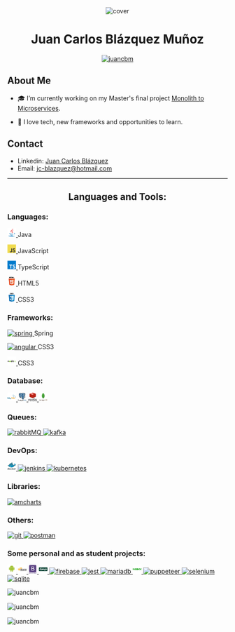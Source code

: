 
<div align="center">
<img width="100%" height = "250px" src="https://cdn.pixabay.com/photo/2018/01/14/23/12/nature-3082832_1280.jpg" alt="cover" />
</div>

<h1 align="center">Juan Carlos Blázquez Muñoz</h1>
<p align="center"> 
<a href="https://github.com/ryo-ma/github-profile-trophy">
    <img src="https://github-profile-trophy.vercel.app/?username=juancbm&theme=algolia&title=Commit,Repositories" alt="juancbm"/>
</a> 
</p>

<h2> About Me </h2>

- 🎓 I’m currently working on my Master's final project [Monolith to Microservices](https://github.com/MasterCloudApps-Projects/Monolith-to-Microservices-Examples).

- 🌱 I love tech, new frameworks and opportunities to learn.

<h2> Contact </h2>

- Linkedin: [Juan Carlos Blázquez](https://www.linkedin.com/in/juan-carlos-bl%C3%A1zquez-mu%C3%B1oz-3b3078158)
- Email: jc-blazquez@hotmail.com

</p>

-------------------
<h2 align="center">Languages and Tools:</h2>

<h3 align="left">Languages:</h3>

<a href="https://www.java.com" target="_blank">
<img src="https://raw.githubusercontent.com/devicons/devicon/master/icons/java/java-original.svg" alt="java" width="20" height="20"/> 
</a> 
Java
</p>

<a href="https://developer.mozilla.org/en-US/docs/Web/JavaScript" target="_blank"> 
<img src="https://raw.githubusercontent.com/devicons/devicon/master/icons/javascript/javascript-original.svg" alt="javascript" width="20" height="20"/> </a>
JavaScript 
</p>

<a href="https://www.typescriptlang.org/" target="_blank"> 
<img src="https://raw.githubusercontent.com/devicons/devicon/master/icons/typescript/typescript-original.svg" alt="typescript" width="20" height="20"/> </a>
TypeScript
</p>

<a href="https://www.w3.org/html/" target="_blank"> 
<img src="https://raw.githubusercontent.com/devicons/devicon/master/icons/html5/html5-original-wordmark.svg" alt="html5" width="20" height="20"/> </a> 
HTML5
</p>

<a href="https://www.w3schools.com/css/" target="_blank"> 
<img src="https://raw.githubusercontent.com/devicons/devicon/master/icons/css3/css3-original-wordmark.svg" alt="css3" width="20" height="20"/> </a> 
CSS3
</p>

<h3 align="left">Frameworks:</h3>

<a href="https://spring.io/" target="_blank"> 
<img src="https://www.vectorlogo.zone/logos/springio/springio-icon.svg" alt="spring" width="20" height="20"/> </a> 
Spring
</p>

<a href="https://angular.io" target="_blank"> 
<img src="https://angular.io/assets/images/logos/angular/angular.svg" alt="angular" width="20" height="20"/> </a>
CSS3
</p>

<a href="https://nodejs.org" target="_blank"> 
<img src="https://raw.githubusercontent.com/devicons/devicon/master/icons/nodejs/nodejs-original-wordmark.svg" alt="nodejs" width="20" height="20"/> </a> 
CSS3
</p>


<h3 align="left">Database:</h3>

<a href="https://www.mysql.com/" target="_blank"> 
<img src="https://raw.githubusercontent.com/devicons/devicon/master/icons/mysql/mysql-original-wordmark.svg" alt="mysql" width="20" height="20"/> </a> 

<a href="https://www.postgresql.org" target="_blank"> 
<img src="https://raw.githubusercontent.com/devicons/devicon/master/icons/postgresql/postgresql-original-wordmark.svg" alt="postgresql" width="20" height="20"/> </a> 

<a href="https://redis.io" target="_blank"> 
<img src="https://raw.githubusercontent.com/devicons/devicon/master/icons/redis/redis-original-wordmark.svg" alt="redis" width="20" height="20"/> </a> 

<a href="https://www.mongodb.com/" target="_blank"> 
<img src="https://raw.githubusercontent.com/devicons/devicon/master/icons/mongodb/mongodb-original-wordmark.svg" alt="mongodb" width="20" height="20"/> </a> 


<h3 align="left">Queues:</h3>

<a href="https://www.rabbitmq.com" target="_blank"> 
<img src="https://www.vectorlogo.zone/logos/rabbitmq/rabbitmq-icon.svg" alt="rabbitMQ" width="20" height="20"/> </a> 

<a href="https://kafka.apache.org/" target="_blank"> 
<img src="https://www.vectorlogo.zone/logos/apache_kafka/apache_kafka-icon.svg" alt="kafka" width="20" height="20"/> </a> 


<h3 align="left">DevOps:</h3>

<a href="https://www.docker.com/" target="_blank"> 
<img src="https://raw.githubusercontent.com/devicons/devicon/master/icons/docker/docker-original-wordmark.svg" alt="docker" width="20" height="20"/> </a> 

<a href="https://www.jenkins.io" target="_blank"> 
<img src="https://www.vectorlogo.zone/logos/jenkins/jenkins-icon.svg" alt="jenkins" width="20" height="20"/> </a> 

<a href="https://kubernetes.io" target="_blank"> 
<img src="https://www.vectorlogo.zone/logos/kubernetes/kubernetes-icon.svg" alt="kubernetes" width="20" height="20"/> </a> 


<h3 align="left">Libraries:</h3>

<a href="https://www.amcharts.com" target="_blank"> 
<img src="https://www.amcharts.com/wp-content/uploads/2017/10/amcharts_light_transparent.png" alt="amcharts" width="20" height="20"/> </a> 


<h3 align="left">Others:</h3>

<a href="https://git-scm.com/" target="_blank"> 
<img src="https://www.vectorlogo.zone/logos/git-scm/git-scm-icon.svg" alt="git" width="20" height="20"/> </a> 

<a href="https://postman.com" target="_blank"> 
<img src="https://www.vectorlogo.zone/logos/getpostman/getpostman-icon.svg" alt="postman" width="20" height="20"/> </a> 


<h3 align="left">Some personal and as student projects:</h3>

<a href="https://developer.android.com" target="_blank"> 
<img src="https://raw.githubusercontent.com/devicons/devicon/master/icons/android/android-original-wordmark.svg" alt="android" width="20" height="20"/> </a> 

<a href="https://aws.amazon.com" target="_blank"> 
<img src="https://raw.githubusercontent.com/devicons/devicon/master/icons/amazonwebservices/amazonwebservices-original-wordmark.svg" alt="aws" width="20" height="20"/> </a> 

<a href="https://getbootstrap.com" target="_blank"> 
<img src="https://raw.githubusercontent.com/devicons/devicon/master/icons/bootstrap/bootstrap-plain-wordmark.svg" alt="bootstrap" width="20" height="20"/> </a> 

<a href="https://www.djangoproject.com/" target="_blank"> 
<img src="https://raw.githubusercontent.com/devicons/devicon/master/icons/django/django-original.svg" alt="django" width="20" height="20"/> </a> 

<a href="https://firebase.google.com/" target="_blank"> 
<img src="https://www.vectorlogo.zone/logos/firebase/firebase-icon.svg" alt="firebase" width="20" height="20"/> </a> 

<a href="https://jestjs.io" target="_blank"> 
<img src="https://www.vectorlogo.zone/logos/jestjsio/jestjsio-icon.svg" alt="jest" width="20" height="20"/> </a> 

<a href="https://mariadb.org/" target="_blank"> 
<img src="https://www.vectorlogo.zone/logos/mariadb/mariadb-icon.svg" alt="mariadb" width="20" height="20"/> </a> 

<a href="https://www.nginx.com" target="_blank"> 
<img src="https://raw.githubusercontent.com/devicons/devicon/master/icons/nginx/nginx-original.svg" alt="nginx" width="20" height="20"/> </a> 

<a href="https://github.com/puppeteer/puppeteer" target="_blank"> 
<img src="https://www.vectorlogo.zone/logos/pptrdev/pptrdev-official.svg" alt="puppeteer" width="20" height="20"/> </a> 

<a href="https://www.selenium.dev" target="_blank"> 
<img src="https://raw.githubusercontent.com/detain/svg-logos/780f25886640cef088af994181646db2f6b1a3f8/svg/selenium-logo.svg" alt="selenium" width="20" height="20"/> </a> 

<a href="https://www.sqlite.org/" target="_blank"> 
<img src="https://www.vectorlogo.zone/logos/sqlite/sqlite-icon.svg" alt="sqlite" width="20" height="20"/> </a> 

<p>

<img align="left" src="https://github-readme-stats.vercel.app/api/top-langs?username=juancbm&show_icons=true&locale=en&theme=tokyonight" alt="juancbm" /></p>

<p>&nbsp;

<img align="center" src="https://github-readme-stats.vercel.app/api?username=juancbm&show_icons=true&locale=en&theme=tokyonight" alt="juancbm" /></p>

<p>

<img align="center" src="https://github-readme-streak-stats.herokuapp.com/?user=juancbm&theme=tokyonight" alt="juancbm" /></p>
